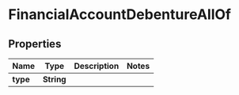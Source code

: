 

# FinancialAccountDebentureAllOf


## Properties

| Name | Type | Description | Notes |
|------------ | ------------- | ------------- | -------------|
|**type** | **String** |  |  |



